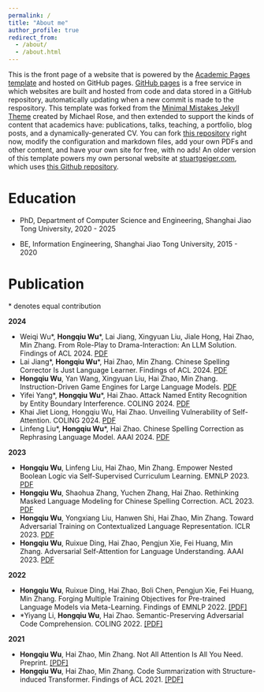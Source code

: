 ```yaml
---
permalink: /
title: "About me"
author_profile: true
redirect_from: 
  - /about/
  - /about.html
---
```


This is the front page of a website that is powered by the [Academic Pages template](https://github.com/academicpages/academicpages.github.io) and hosted on GitHub pages. [GitHub pages](https://pages.github.com) is a free service in which websites are built and hosted from code and data stored in a GitHub repository, automatically updating when a new commit is made to the respository. This template was forked from the [Minimal Mistakes Jekyll Theme](https://mmistakes.github.io/minimal-mistakes/) created by Michael Rose, and then extended to support the kinds of content that academics have: publications, talks, teaching, a portfolio, blog posts, and a dynamically-generated CV. You can fork [this repository](https://github.com/academicpages/academicpages.github.io) right now, modify the configuration and markdown files, add your own PDFs and other content, and have your own site for free, with no ads! An older version of this template powers my own personal website at [stuartgeiger.com](http://stuartgeiger.com), which uses [this Github repository](https://github.com/staeiou/staeiou.github.io).

# Education

* PhD, Department of Computer Science and Engineering, Shanghai Jiao Tong University, 2020 - 2025

* BE, Information Engineering, Shanghai Jiao Tong University, 2015 - 2020

# Publication

\* denotes equal contribution

**2024**

* Weiqi Wu\*, **Hongqiu Wu**\*, Lai Jiang, Xingyuan Liu, Jiale Hong, Hai Zhao, Min Zhang. From Role-Play to Drama-Interaction: An LLM Solution. Findings of ACL 2024. [PDF]()
* Lai Jiang\*, **Hongqiu Wu**\*, Hai Zhao, Min Zhang. Chinese Spelling Corrector Is Just Language Learner. Findings of ACL 2024. [PDF]()
* **Hongqiu Wu**, Yan Wang, Xingyuan Liu, Hai Zhao, Min Zhang. Instruction-Driven Game Engines for Large Language Models. [PDF]("https://arxiv.org/pdf/2404.00276.pdf")
* Yifei Yang\*, **Hongqiu Wu**\*, Hai Zhao. Attack Named Entity Recognition by Entity Boundary Interference. COLING 2024. [PDF]("https://arxiv.org/pdf/2305.05253.pdf")
* Khai Jiet Liong, Hongqiu Wu, Hai Zhao. Unveiling Vulnerability of Self-Attention. COLING 2024. [PDF](https://arxiv.org/pdf/2402.16470.pdf)
* Linfeng Liu\*, **Hongqiu Wu**\*, Hai Zhao. Chinese Spelling Correction as Rephrasing Language Model. AAAI 2024. [PDF](https://arxiv.org/pdf/2308.08796.pdf)

**2023**

* **Hongqiu Wu**, Linfeng Liu, Hai Zhao, Min Zhang. Empower Nested Boolean Logic via Self-Supervised Curriculum Learning. EMNLP 2023. [PDF](https://arxiv.org/pdf/2310.05450.pdf)
* **Hongqiu Wu**, Shaohua Zhang, Yuchen Zhang, Hai Zhao. Rethinking Masked Language Modeling for Chinese Spelling Correction. ACL 2023. [PDF](https://aclanthology.org/2023.acl-long.600.pdf)
* **Hongqiu Wu**, Yongxiang Liu, Hanwen Shi, Hai Zhao, Min Zhang. Toward Adversarial Training on Contextualized Language Representation. ICLR 2023. [PDF](https://arxiv.org/pdf/2305.04557.pdf)
* **Hongqiu Wu**, Ruixue Ding, Hai Zhao, Pengjun Xie, Fei Huang, Min Zhang. Adversarial Self-Attention for Language Understanding. AAAI 2023. [PDF](https://arxiv.org/pdf/2206.12608.pdf)

**2022**

* **Hongqiu Wu**, Ruixue Ding, Hai Zhao, Boli Chen, Pengjun Xie, Fei Huang, Min Zhang. Forging Multiple Training Objectives for Pre-trained Language Models via Meta-Learning. Findings of EMNLP 2022. <a href="https://aclanthology.org/2022.findings-emnlp.482.pdf">[PDF]</a></li>
* *Yiyang Li, **Hongqiu Wu**, Hai Zhao. Semantic-Preserving Adversarial Code Comprehension. COLING 2022. <a href="https://aclanthology.org/2022.coling-1.267.pdf">[PDF]</a></li>

**2021**

* **Hongqiu Wu**, Hai Zhao, Min Zhang. Not All Attention Is All You Need. Preprint. <a href="https://arxiv.org/abs/2104.04692">[PDF]</a></li>
* **Hongqiu Wu**, Hai Zhao, Min Zhang. Code Summarization with Structure-induced Transformer. Findings of ACL 2021. <a href="https://aclanthology.org/2021.findings-acl.93.pdf">[PDF]</a></li>
